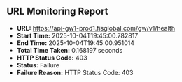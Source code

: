 ## URL Monitoring Report

- **URL:** https://api-gw1-prod1.fisglobal.com/gw/v1/health
- **Start Time:** 2025-10-04T19:45:00.782817
- **End Time:** 2025-10-04T19:45:00.951014
- **Total Time Taken:** 0.168197 seconds
- **HTTP Status Code:** 403
- **Status:** Failure
- **Failure Reason:** HTTP Status Code: 403
